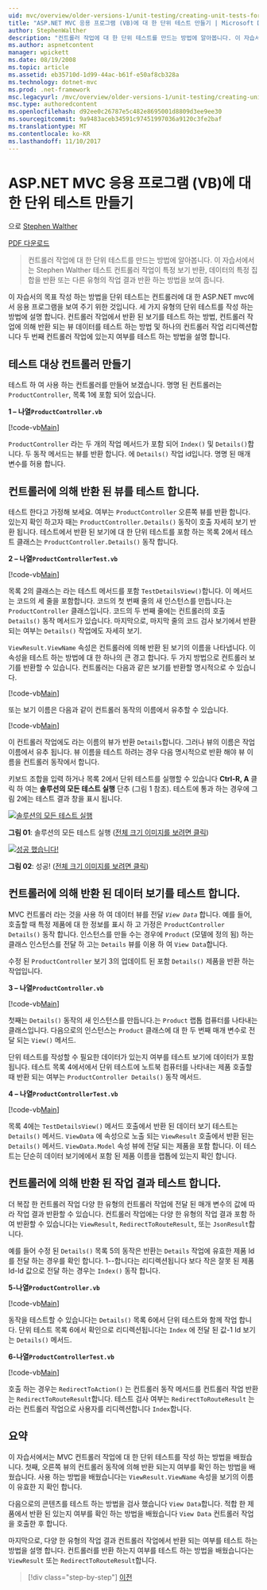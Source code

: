 ```yaml
---
uid: mvc/overview/older-versions-1/unit-testing/creating-unit-tests-for-asp-net-mvc-applications-vb
title: "ASP.NET MVC 응용 프로그램 (VB)에 대 한 단위 테스트 만들기 | Microsoft Docs"
author: StephenWalther
description: "컨트롤러 작업에 대 한 단위 테스트를 만드는 방법에 알아봅니다. 이 자습서에서는 Stephen Walther 컨트롤러 작업에는 parti 반환 하는지 여부를 테스트 하는 방법을 보여 줍니다 중..."
ms.author: aspnetcontent
manager: wpickett
ms.date: 08/19/2008
ms.topic: article
ms.assetid: eb35710d-1d99-44ac-b61f-e50af8cb328a
ms.technology: dotnet-mvc
ms.prod: .net-framework
msc.legacyurl: /mvc/overview/older-versions-1/unit-testing/creating-unit-tests-for-asp-net-mvc-applications-vb
msc.type: authoredcontent
ms.openlocfilehash: d92ee0c26787e5c482e8695001d8809d3ee9ee30
ms.sourcegitcommit: 9a9483aceb34591c97451997036a9120c3fe2baf
ms.translationtype: MT
ms.contentlocale: ko-KR
ms.lasthandoff: 11/10/2017
---
```

<a name="creating-unit-tests-for-aspnet-mvc-applications-vb"></a>ASP.NET MVC 응용 프로그램 (VB)에 대 한 단위 테스트 만들기
====================
으로 [Stephen Walther](https://github.com/StephenWalther)

[PDF 다운로드](http://download.microsoft.com/download/8/4/8/84843d8d-1575-426c-bcb5-9d0c42e51416/ASPNET_MVC_Tutorial_07_VB.pdf)

> 컨트롤러 작업에 대 한 단위 테스트를 만드는 방법에 알아봅니다. 이 자습서에서는 Stephen Walther 테스트 컨트롤러 작업이 특정 보기 반환, 데이터의 특정 집합을 반환 또는 다른 유형의 작업 결과 반환 하는 방법을 보여 줍니다.


이 자습서의 목표 작성 하는 방법을 단위 테스트는 컨트롤러에 대 한 ASP.NET mvc에서 응용 프로그램을 보여 주기 위한 것입니다. 세 가지 유형의 단위 테스트를 작성 하는 방법에 설명 합니다. 컨트롤러 작업에서 반환 된 보기를 테스트 하는 방법, 컨트롤러 작업에 의해 반환 되는 뷰 데이터를 테스트 하는 방법 및 하나의 컨트롤러 작업 리디렉션합니다 두 번째 컨트롤러 작업에 있는지 여부를 테스트 하는 방법을 설명 합니다.

## <a name="creating-the-controller-under-test"></a>테스트 대상 컨트롤러 만들기

테스트 하 여 사용 하는 컨트롤러를 만들어 보겠습니다. 명명 된 컨트롤러는 `ProductController`, 목록 1에 포함 되어 있습니다.

**1 – 나열`ProductController.vb`**

[!code-vb[Main](creating-unit-tests-for-asp-net-mvc-applications-vb/samples/sample1.vb)]

`ProductController` 라는 두 개의 작업 메서드가 포함 되어 `Index()` 및 `Details()`합니다. 두 동작 메서드는 뷰를 반환 합니다. 에 `Details()` 작업 id입니다. 명명 된 매개 변수를 허용 합니다.

## <a name="testing-the-view-returned-by-a-controller"></a>컨트롤러에 의해 반환 된 뷰를 테스트 합니다.

테스트 한다고 가정해 보세요. 여부는 `ProductController` 오른쪽 뷰를 반환 합니다. 있는지 확인 하고자 때는 `ProductController.Details()` 동작이 호출 자세히 보기 반환 됩니다. 테스트에서 반환 된 보기에 대 한 단위 테스트를 포함 하는 목록 2에서 테스트 클래스는 `ProductController.Details()` 동작 합니다.

**2 – 나열`ProductControllerTest.vb`**

[!code-vb[Main](creating-unit-tests-for-asp-net-mvc-applications-vb/samples/sample2.vb)]

목록 2의 클래스는 라는 테스트 메서드를 포함 `TestDetailsView()`합니다. 이 메서드는 코드의 세 줄을 포함합니다. 코드의 첫 번째 줄의 새 인스턴스를 만듭니다.는 `ProductController` 클래스입니다. 코드의 두 번째 줄에는 컨트롤러의 호출 `Details()` 동작 메서드가 있습니다. 마지막으로, 마지막 줄의 코드 검사 보기에서 반환 되는 여부는 `Details()` 작업에도 자세히 보기.

`ViewResult.ViewName` 속성은 컨트롤러에 의해 반환 된 보기의 이름을 나타냅니다. 이 속성을 테스트 하는 방법에 대 한 하나의 큰 경고 합니다. 두 가지 방법으로 컨트롤러 보기를 반환할 수 있습니다. 컨트롤러는 다음과 같은 보기를 반환할 명시적으로 수 있습니다.

[!code-vb[Main](creating-unit-tests-for-asp-net-mvc-applications-vb/samples/sample3.vb)]

또는 보기 이름은 다음과 같이 컨트롤러 동작의 이름에서 유추할 수 있습니다.

[!code-vb[Main](creating-unit-tests-for-asp-net-mvc-applications-vb/samples/sample4.vb)]

이 컨트롤러 작업에도 라는 이름의 뷰가 반환 `Details`합니다. 그러나 뷰의 이름은 작업 이름에서 유추 됩니다. 뷰 이름을 테스트 하려는 경우 다음 명시적으로 반환 해야 뷰 이름을 컨트롤러 동작에서 합니다.

키보드 조합을 입력 하거나 목록 2에서 단위 테스트를 실행할 수 있습니다 **Ctrl-R, A** 클릭 하 여는 **솔루션의 모든 테스트 실행** 단추 (그림 1 참조). 테스트에 통과 하는 경우에 그림 2에는 테스트 결과 창을 표시 됩니다.


[![솔루션의 모든 테스트 실행](creating-unit-tests-for-asp-net-mvc-applications-vb/_static/image2.png)](creating-unit-tests-for-asp-net-mvc-applications-vb/_static/image1.png)

**그림 01**: 솔루션의 모든 테스트 실행 ([전체 크기 이미지를 보려면 클릭](creating-unit-tests-for-asp-net-mvc-applications-vb/_static/image3.png))


[![성공 했습니다!](creating-unit-tests-for-asp-net-mvc-applications-vb/_static/image5.png)](creating-unit-tests-for-asp-net-mvc-applications-vb/_static/image4.png)

**그림 02**: 성공! ([전체 크기 이미지를 보려면 클릭](creating-unit-tests-for-asp-net-mvc-applications-vb/_static/image6.png))


## <a name="testing-the-view-data-returned-by-a-controller"></a>컨트롤러에 의해 반환 된 데이터 보기를 테스트 합니다.

MVC 컨트롤러 라는 것을 사용 하 여 데이터 뷰를 전달  *`View Data`* 합니다. 예를 들어, 호출할 때 특정 제품에 대 한 정보를 표시 하 고 가정은 `ProductController Details()` 동작 합니다. 인스턴스를 만들 수는 경우에 `Product` (모델에 정의 됨) 하는 클래스 인스턴스를 전달 하 고는 `Details` 뷰를 이용 하 여 `View Data`합니다.

수정 된 `ProductController` 보기 3의 업데이트 된 포함 `Details()` 제품을 반환 하는 작업입니다.

**3 – 나열`ProductController.vb`**

[!code-vb[Main](creating-unit-tests-for-asp-net-mvc-applications-vb/samples/sample5.vb)]

첫째는 `Details()` 동작의 새 인스턴스를 만듭니다.는 `Product` 랩톱 컴퓨터를 나타내는 클래스입니다. 다음으로의 인스턴스는 `Product` 클래스에 대 한 두 번째 매개 변수로 전달 되는 `View()` 메서드.

단위 테스트를 작성할 수 필요한 데이터가 있는지 여부를 테스트 보기에 데이터가 포함 됩니다. 테스트 목록 4에서에서 단위 테스트에 노트북 컴퓨터를 나타내는 제품 호출할 때 반환 되는 여부는 `ProductController Details()` 동작 메서드.

**4 – 나열`ProductControllerTest.vb`**

[!code-vb[Main](creating-unit-tests-for-asp-net-mvc-applications-vb/samples/sample6.vb)]

목록 4에는 `TestDetailsView()` 메서드 호출에서 반환 된 데이터 보기 테스트는 `Details()` 메서드. `ViewData` 에 속성으로 노출 되는 `ViewResult` 호출에서 반환 된는 `Details()` 메서드. `ViewData.Model` 속성 뷰에 전달 되는 제품을 포함 합니다. 이 테스트는 단순히 데이터 보기에에서 포함 된 제품 이름을 랩톱에 있는지 확인 합니다.

## <a name="testing-the-action-result-returned-by-a-controller"></a>컨트롤러에 의해 반환 된 작업 결과 테스트 합니다.

더 복잡 한 컨트롤러 작업 다양 한 유형의 컨트롤러 작업에 전달 된 매개 변수의 값에 따라 작업 결과 반환할 수 있습니다. 컨트롤러 작업에는 다양 한 유형의 작업 결과 포함 하 여 반환할 수 있습니다는 `ViewResult`, `RedirectToRouteResult`, 또는 `JsonResult`합니다.

예를 들어 수정 된 `Details()` 목록 5의 동작은 반환는 `Details` 작업에 유효한 제품 Id를 전달 하는 경우를 확인 합니다. 1--합니다는 리디렉션됩니다 보다 작은 잘못 된 제품 Id-Id 값으로 전달 하는 경우는 `Index()` 동작 합니다.

**5-나열`ProductController.vb`**

[!code-vb[Main](creating-unit-tests-for-asp-net-mvc-applications-vb/samples/sample7.vb)]

동작을 테스트할 수 있습니다는 `Details()` 목록 6에서 단위 테스트와 함께 작업 합니다. 단위 테스트 목록 6에서 확인으로 리디렉션됩니다는 `Index` 에 전달 된 값-1 Id 보기는 `Details()` 메서드.

**6-나열`ProductControllerTest.vb`**

[!code-vb[Main](creating-unit-tests-for-asp-net-mvc-applications-vb/samples/sample8.vb)]

호출 하는 경우는 `RedirectToAction()` 는 컨트롤러 동작 메서드를 컨트롤러 작업 반환는 `RedirectToRouteResult`합니다. 테스트 검사 여부는 `RedirectToRouteResult` 는 라는 컨트롤러 작업으로 사용자를 리디렉션합니다 `Index`합니다.

## <a name="summary"></a>요약

이 자습서에서는 MVC 컨트롤러 작업에 대 한 단위 테스트를 작성 하는 방법을 배웠습니다. 첫째, 오른쪽 뷰의 컨트롤러 동작에 의해 반환 되는지 여부를 확인 하는 방법을 배웠습니다. 사용 하는 방법을 배웠습니다는 `ViewResult.ViewName` 속성을 보기의 이름이 유효한 지 확인 합니다.

다음으로의 콘텐츠를 테스트 하는 방법을 검사 했습니다 `View Data`합니다. 적합 한 제품에서 반환 된 있는지 여부를 확인 하는 방법을 배웠습니다 `View Data` 컨트롤러 작업을 호출한 후 합니다.

마지막으로, 다양 한 유형의 작업 결과 컨트롤러 작업에서 반환 되는 여부를 테스트 하는 방법을 설명 합니다. 컨트롤러를 반환 하는지 여부를 테스트 하는 방법을 배웠습니다는 `ViewResult` 또는 `RedirectToRouteResult`합니다.

>[!div class="step-by-step"]
[이전](creating-unit-tests-for-asp-net-mvc-applications-cs.md)
